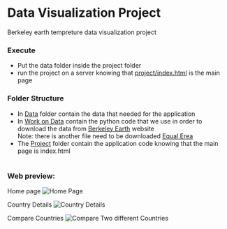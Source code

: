 # Data Visualization Project

Berkeley earth tempreture data visualization project

### Execute

- Put the data folder inside the project folder
- run the project on a server knowing that [project/index.html](https://github.com/Amer-k89/DV-Project/blob/main/Project/index.html) is the main page

### Folder Structure

- In [Data](https://github.com/AlessandroCaroti/DV_finalProject/tree/main/data) folder contain the data that needed for the application
- In [Work on Data](https://github.com/Amer-k89/DV-Project/tree/main/Work%20on%20Data) contain the python code that we use in order to download the data from [Berkeley Earth](http://berkeleyearth.org/data/) website <br/>
  Note: there is another file need to be downloaded [Equal Erea](http://berkeleyearth.lbl.gov/auto/Global/Gridded/Land_and_Ocean_EqualArea.nc)
- The [Project](https://github.com/Amer-k89/DV-Project/tree/main/Project) folder contain the application code knowing that the main page is index.html

#

### Web preview:

Home page
![Home Page](https://user-images.githubusercontent.com/62378629/155144011-e4b926dc-290f-44f6-b474-11cc3513efbb.png)

Country Details
![Country Details](https://user-images.githubusercontent.com/62378629/155144253-6dfac096-fa2e-4ca3-8880-8e752a784fc5.png)

Compare Countries
![Compare Two different Countries](https://user-images.githubusercontent.com/62378629/155144761-21fd3a8e-f7b3-441a-9881-7718f19a8634.png)
